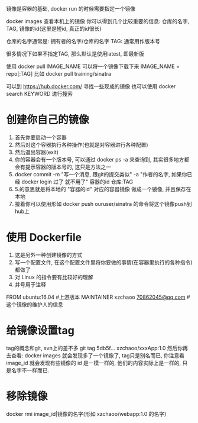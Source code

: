 镜像是容器的基础, docker run 的时候需要指定一个镜像

docker images
查看本机上的镜像
你可以得到几个比较重要的信息: 仓库的名字, TAG, 镜像的id(这里是短id, 真正的id很长)

仓库的名字通常是: 拥有者的名字/仓库的名字
TAG: 通常用作版本号

很多情况下如果不指定TAG, 那么默认是使用latest, 即最新版


使用 docker pull IMAGE_NAME 可以将一个镜像下载下来
IMAGE_NAME = repo[:TAG]
比如 docker pull training/sinatra

可以到 https://hub.docker.com/ 寻找一些现成的镜像
也可以使用 docker search KEYWORD 进行搜索

# 创建你自己的镜像 #
1. 首先你要启动一个容器
2. 然后对这个容器执行各种操作(也就是对容器进行各种配置)
3. 然后退出容器(exit)
4. 你的容器会有一个版本号, 可以通过 docker ps -a 来查询到, 其实很多地方都会有提示容器的版本号的, 这只是方法之一
5. docker commit -m "写一个消息, 跟git的提交类似" -a "作者的名字, 如果你已经 docker login 过了 就不用了" 容器的id 仓库:TAG
6. 5.的意思就是将本地的 "容器的id" 对应的容器镜像 做成一个镜像, 并且保存在本地
7. 接着你可以使用形如 docker push ouruser/sinatra 的命令将这个镜像push到hub上


# 使用 Dockerfile #
1. 这是另外一种创建镜像的方式
2. 写一个配置文件, 在这个配置文件里将你要做的事情(在容器里执行的各种指令)都做了
3. 对 Linux 的指令要有比较好的理解
4. 井号用于注释 

FROM ubuntu:16.04 #上游版本
MAINTAINER xzchaoo 70862045@qq.com #这个镜像的维护人的信息

# 给镜像设置tag #
tag的概念和git, svn上的差不多
git tag 5db5f... xzchaoo/xxxApp:1.0
然后你再去查看: docker images 就会发现多了一个镜像了, tag只是别名而已, 你注意看 image_id 就会发现有些镜像的 id 是一模一样的, 他们的内容实际上是一样的, 只是名字不一样而已.

# 移除镜像 #
docker rmi image_id|镜像的名字(形如 xzchaoo/webapp:1.0 的名字)


